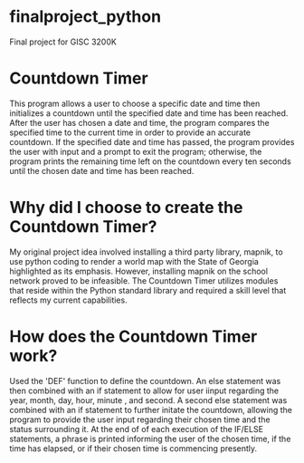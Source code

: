 # finalproject_python
Final project for GISC 3200K

# Countdown Timer
This program allows a user to choose a specific date and time then initializes a countdown until the specified 
date and time has been reached. After the user has chosen a date and time, the program compares the specified time 
to the current time in order to provide an accurate countdown. If the specified date and time has passed, the program 
provides the user with input and a prompt to exit the program; otherwise, the program prints the remaining time left 
on the countdown every ten seconds until the chosen date and time has been reached. 

# Why did I choose to create the Countdown Timer?
My original project idea involved installing a third party library, mapnik, to use python coding to render a world map
with the State of Georgia highlighted as its emphasis. However, installing mapnik on the school network proved to be
infeasible. The Countdown Timer utilizes modules that reside within the Python standard library and required a skill level
that reflects my current capabilities. 

# How does the Countdown Timer work?
Used the 'DEF' function to define the countdown. An else statement was then combined with an if statement to allow for user iinput 
regarding the year, month, day, hour, minute , and second. A second else statement was combined with an if statement to further initate the countdown, allowing the program to provide the user input regarding their chosen time and the status surrounding it. At the end of 
of each execution of the IF/ELSE statements, a phrase is printed informing the user of the chosen time, if the time has elapsed, or
if their chosen time is commencing presently. 



